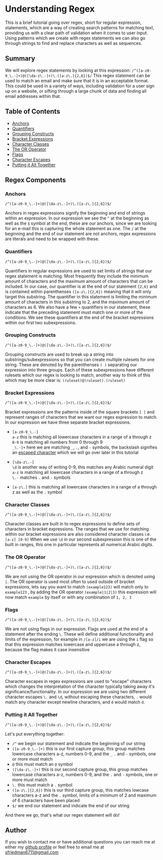 # Understanding Regex

This is a brief tutorial going over regex, short for regular expression, statements, which are a way of creating search patterns for matching text, providing us with a clear path of validation when it comes to user input. Using patterns which we create with regex statements we can also go through strings to find and replace characters as well as sequences.

## Summary
We will explore regex statements by looking at this expression: `/^([a-z0-9_\.-]+)@([\da-z\.-]+)\.([a-z\.]{2,6})$/`
This regex statement can be used to match an email and make sure that it is in an acceptable format. This could be used in a variety of ways, including validation for a user sign up on a website, or sifting through a large chunk of data and finding all email addresses within that.

## Table of Contents

- [Anchors](#anchors)
- [Quantifiers](#quantifiers)
- [Grouping Constructs](#grouping-constructs)
- [Bracket Expressions](#bracket-expressions)
- [Character Classes](#character-classes)
- [The OR Operator](#the-or-operator)
- [Flags](#flags)
- [Character Escapes](#character-escapes)
- [Putting it All Together](#putting-it-all-together)

## Regex Components

### Anchors
```regex
/^([a-z0-9_\.-]+)@([\da-z\.-]+)\.([a-z\.]{2,6})$/
```

Anchors in regex expressions signify the beginning and end of strings within an expression. In our expression we see the `^` at the beginning as well as the `$` symbol at the end, these are our anchors, since we are looking for an e-mail this is capturing the whole statement as one. The `/` at the beginning and the end of our statement are not anchors, regex expressions are literals and need to be wrapped with these. 

### Quantifiers
```regex
/^([a-z0-9_\.-]+)@([\da-z\.-]+)\.([a-z\.]{2,6})$/
```

Quantifiers in regular expressions are used to set limits of strings that our regex statement is matching. Most frequently they include the minimum amount of characters and the maximum amount of characters that can be included. In our case, our quantifier is at the end of our statement `{2,6}` and is contained within parenthenses `([a-z\.]{2,6})` meaning that it will only target this substring. The quantifier in this statement is limiting the minimum amount of characters in this substring to 2, and the maximum amount of characters as 6. We also have a few `+` quantifiers in our statement, these indicate that the preceding statement must match one or more of the conditions. We see these quantifiers at the end of the bracket expressions within our first two subexpressions. 

### Grouping Constructs
```regex
/^([a-z0-9_\.-]+)@([\da-z\.-]+)\.([a-z\.]{2,6})$/
```

Grouping constructs are used to break up a string into substrings/subexpressions so that you can create multiple rulesets for one string. These are denoted by the parenthenses `( )` separating our expression into three groups. Each of these subexpressions have different rulesets which our regex is looking to match, another way to think of this which may be more clear is: `(ruleset)@(ruleset).(ruleset)` 

### Bracket Expressions
```regex
/^([a-z0-9_\.-]+)@([\da-z\.-]+)\.([a-z\.]{2,6})$/
```

Bracket expressions are the patterns inside of the square brackets `[ ]` and represent ranges of characters that we want our regex expression to match. In our expression we have three separate bracket expressions.
- `[a-z0-9_\.-]` <br>
 `a-z` this is matching all lowercase characters in a range of a through z <br>
 `0-9` is matching all numbers from 0 through 9 <br>
 `_\.-]+` here we are matching `_`, `.`, and `-` symbols, the backslash signifies an [escaped character](#character-escapes) which we will go over later in this tutorial <br>

- `[\da-z\.-]` <br>
`\d` is another way of writing 0-9, this matches any Arabic numeral digit <br>
 `a-z` is matching all lowercase characters in a range of a through z <br>
 `\.-` matches `.` and `-` symbols <br>
- `[a-z\.]` this is matching all lowercase characters in a range of a through z as well as the `.` symbol

### Character Classes
```regex
/^([a-z0-9_\.-]+)@([\da-z\.-]+)\.([a-z\.]{2,6})$/
```

Character classes are built in to regex expressions to define sets of characters in bracket expressions. The ranges that we use for matching within our bracket expressions are also considered character classes i.e. `[a-z] [0-9]`
When we use `\d` in our second subexpression this is one of the built in ranges, this one in particular represents all numerical Arabic digits. 

### The OR Operator
```regex
/^([a-z0-9_\.-]+)@([\da-z\.-]+)\.([a-z\.]{2,6})$/
```

We are not using the OR operator in our expression which is denoted using `|`. The OR operator is used most often to used outside of bracket expressions, lets say you want to match `(example123)` will match only to `example123` , by adding the OR operator `(example|1|2|3)` this expression will now match `example` by itself or with any combination of `1, 2, 3` 


### Flags
```regex
/^([a-z0-9_\.-]+)@([\da-z\.-]+)\.([a-z\.]{2,6})$/
```

We are not using flags in our expression. Flags are used at the end of a statement after the ending `\`. These will define additional functionality and limits of the expression, for example in `/[a-z]/i` we are using the `i` flag so that this expression matches lowercase and uppercase a through z, because the flag makes it case insensitive

### Character Escapes
```regex
/^([a-z0-9_\.-]+)@([\da-z\.-]+)\.([a-z\.]{2,6})$/
```

Character escapes in regex expressions are used to "escape" characters which changes the interpretation of the character typically taking away it's significance/functionality. In our expression we are using two different character escapes `\.` and `\d`, without escaping these characters, `.` would match any character except newline characters, and `d` would match `d`. 

### Putting it All Together
```regex
/^([a-z0-9_\.-]+)@([\da-z\.-]+)\.([a-z\.]{2,6})$/
```

Let's put everything together:
- `/^` we begin our statement and indicate the beginning of our string <br>
-  `([a-z0-9_\.-]+)` this is our first capture group, this group matches lowercase characters a-z, numbers 0-9, and the `_` `.` and `-` symbols, one or more must match <br>
- `@` this must match an `@` symbol <br>
- `([\da-z\.-]+)` this is our second capture group, this group matches lowercase characters a-z, numbers 0-9, and the `.` and `-` symbols, one or more must match <br>
- `\.` this must match a `.` symbol <br>
- `([a-z\.]{2,6})` this is our third capture group, this matches lowcase characters a-z and the `.` symbol, limits of a minimum of 2 and maximum of 6 characters have been placed <br> 
- `$/` we end our statement and indicate the end of our string <br>

And there we go, that's what our regex statement will do!

## Author

If you wish to contact me or have additional questions you can reach me at either my [github profile](https://github.com/reverofsuturb) or feel free to email me at [sfriedman6711@gmail.com](mailto:sfriedman6711@gmail.com)
